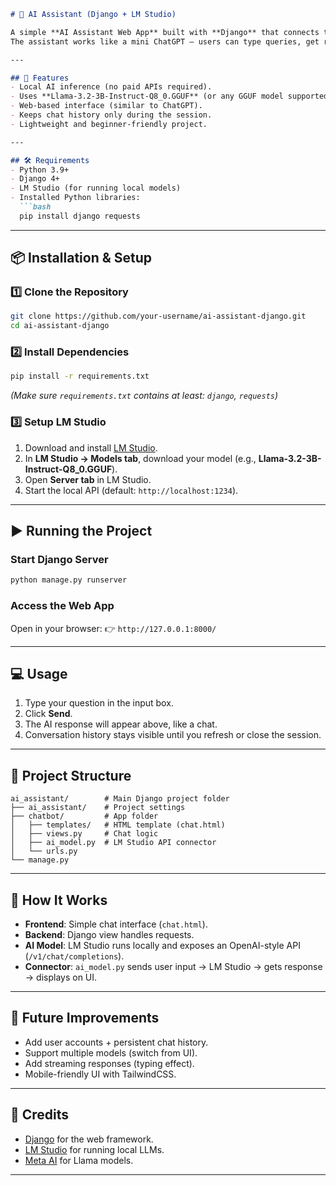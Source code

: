 ````markdown
# 🧠 AI Assistant (Django + LM Studio)

A simple **AI Assistant Web App** built with **Django** that connects to a **local AI model** via **LM Studio**.  
The assistant works like a mini ChatGPT — users can type queries, get responses, and see conversation history (only for the current session, no database storage).  

---

## 🚀 Features
- Local AI inference (no paid APIs required).  
- Uses **Llama-3.2-3B-Instruct-Q8_0.GGUF** (or any GGUF model supported by LM Studio).  
- Web-based interface (similar to ChatGPT).  
- Keeps chat history only during the session.  
- Lightweight and beginner-friendly project.  

---

## 🛠️ Requirements
- Python 3.9+  
- Django 4+  
- LM Studio (for running local models)  
- Installed Python libraries:
  ```bash
  pip install django requests
````

---

## 📦 Installation & Setup

### 1️⃣ Clone the Repository

```bash
git clone https://github.com/your-username/ai-assistant-django.git
cd ai-assistant-django
```

### 2️⃣ Install Dependencies

```bash
pip install -r requirements.txt
```

*(Make sure `requirements.txt` contains at least: `django`, `requests`)*

### 3️⃣ Setup LM Studio

1. Download and install [LM Studio](https://lmstudio.ai/).
2. In **LM Studio → Models tab**, download your model (e.g., **Llama-3.2-3B-Instruct-Q8\_0.GGUF**).
3. Open **Server tab** in LM Studio.
4. Start the local API (default: `http://localhost:1234`).

---

## ▶️ Running the Project

### Start Django Server

```bash
python manage.py runserver
```

### Access the Web App

Open in your browser:
👉 `http://127.0.0.1:8000/`

---

## 💻 Usage

1. Type your question in the input box.
2. Click **Send**.
3. The AI response will appear above, like a chat.
4. Conversation history stays visible until you refresh or close the session.

---

## 📂 Project Structure

```
ai_assistant/        # Main Django project folder
├── ai_assistant/    # Project settings
├── chatbot/         # App folder
│   ├── templates/   # HTML template (chat.html)
│   ├── views.py     # Chat logic
│   ├── ai_model.py  # LM Studio API connector
│   └── urls.py
└── manage.py
```

---

## 🧩 How It Works

* **Frontend**: Simple chat interface (`chat.html`).
* **Backend**: Django view handles requests.
* **AI Model**: LM Studio runs locally and exposes an OpenAI-style API (`/v1/chat/completions`).
* **Connector**: `ai_model.py` sends user input → LM Studio → gets response → displays on UI.

---

## 🔮 Future Improvements

* Add user accounts + persistent chat history.
* Support multiple models (switch from UI).
* Add streaming responses (typing effect).
* Mobile-friendly UI with TailwindCSS.

---

## 🙌 Credits

* [Django](https://www.djangoproject.com/) for the web framework.
* [LM Studio](https://lmstudio.ai/) for running local LLMs.
* [Meta AI](https://ai.meta.com/) for Llama models.

---


